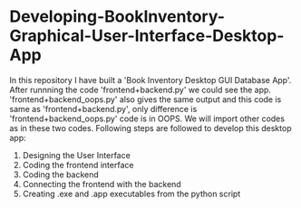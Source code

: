 # Developing-BookInventory-Graphical-User-Interface-Desktop-App
In this repository I have built a 'Book Inventory Desktop GUI Database App'. After runnning the code 'frontend+backend.py' we could see the app.
'frontend+backend_oops.py' also gives the same output and this code is same as 'frontend+backend.py', only difference is 'frontend+backend_oops.py' code is in OOPS.
We will import other codes as in these two codes.
Following steps are followed to develop this desktop app:
1. Designing the User Interface
2. Coding the frontend interface
3. Coding the backend
4. Connecting the frontend with the backend
5. Creating .exe and .app executables from the python script
